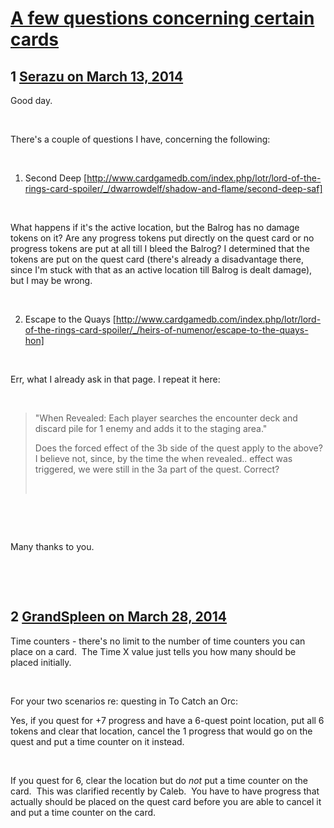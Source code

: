 # [A few questions concerning certain cards](https://community.fantasyflightgames.com/topic/101214-a-few-questions-concerning-certain-cards/)

## 1 [Serazu on March 13, 2014](https://community.fantasyflightgames.com/topic/101214-a-few-questions-concerning-certain-cards/?do=findComment&comment=1011624)

Good day.

 

There's a couple of questions I have, concerning the following:

 

1. Second Deep [http://www.cardgamedb.com/index.php/lotr/lord-of-the-rings-card-spoiler/_/dwarrowdelf/shadow-and-flame/second-deep-saf]

 

What happens if it's the active location, but the Balrog has no damage tokens on it? Are any progress tokens put directly on the quest card or no progress tokens are put at all till I bleed the Balrog? I determined that the tokens are put on the quest card (there's already a disadvantage there, since I'm stuck with that as an active location till Balrog is dealt damage), but I may be wrong.

 

2. Escape to the Quays [http://www.cardgamedb.com/index.php/lotr/lord-of-the-rings-card-spoiler/_/heirs-of-numenor/escape-to-the-quays-hon]

 

Err, what I already ask in that page. I repeat it here:

 

> "When Revealed: Each player searches the encounter deck and discard pile for 1 enemy and adds it to the staging area."
> 
> Does the forced effect of the 3b side of the quest apply to the above? I believe not, since, by the time the when revealed.. effect was triggered, we were still in the 3a part of the quest. Correct?
> 
>  

 

 

Many thanks to you.

 

 

## 2 [GrandSpleen on March 28, 2014](https://community.fantasyflightgames.com/topic/101214-a-few-questions-concerning-certain-cards/?do=findComment&comment=1030804)

Time counters - there's no limit to the number of time counters you can place on a card.  The Time X value just tells you how many should be placed initially.

 

For your two scenarios re: questing in To Catch an Orc:

Yes, if you quest for +7 progress and have a 6-quest point location, put all 6 tokens and clear that location, cancel the 1 progress that would go on the quest and put a time counter on it instead.

 

If you quest for 6, clear the location but do *not* put a time counter on the card.  This was clarified recently by Caleb.  You have to have progress that actually should be placed on the quest card before you are able to cancel it and put a time counter on the card.


